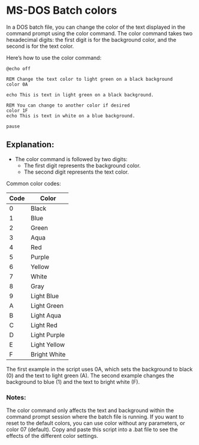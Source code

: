 # MS-DOS Batch colors

In a DOS batch file, you can change the color of the text displayed in the command prompt using the color command. 
The color command takes two hexadecimal digits: the first digit is for the background color, and the second is for the text color.

Here’s how to use the color command:

```batch
@echo off

REM Change the text color to light green on a black background
color 0A

echo This is text in light green on a black background.

REM You can change to another color if desired
color 1F
echo This is text in white on a blue background.

pause
```

## Explanation:

- The color command is followed by two digits:
	- The first digit represents the background color.
	- The second digit represents the text color.

Common color codes:

| Code 	| Color 	|
| -----	| ------------- | 
| 0    	| Black 	|
| 1 	| Blue		|
| 2 	| Green		|
| 3 	| Aqua		|
| 4 	| Red		|
| 5 	| Purple	|
| 6 	| Yellow	|
| 7 	| White		|
| 8 	| Gray		|
| 9 	| Light Blue	|
| A 	| Light Green	|
| B 	| Light Aqua	|
| C 	| Light Red	|
| D 	| Light Purple	|
| E 	| Light Yellow	|
| F 	| Bright White 	|

The first example in the script uses 0A, which sets the background to black (0) and the text to light green (A). 
The second example changes the background to blue (1) and the text to bright white (F).

### Notes:

The color command only affects the text and background within the command prompt session where the batch file is running.
If you want to reset to the default colors, you can use color without any parameters, or color 07 (default).
Copy and paste this script into a .bat file to see the effects of the different color settings.
